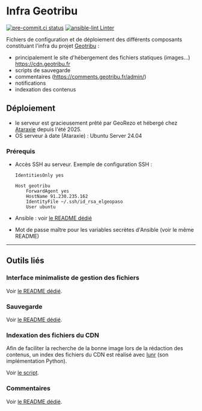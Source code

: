# Infra Geotribu

[![pre-commit.ci status](https://results.pre-commit.ci/badge/github/geotribu/infra/master.svg)](https://results.pre-commit.ci/latest/github/geotribu/infra/master) [![ansible-lint Linter](https://github.com/geotribu/infra/actions/workflows/ansible-linter.yml/badge.svg)](https://github.com/geotribu/infra/actions/workflows/ansible-linter.yml)

Fichiers de configuration et de déploiement des différents composants constituant l'infra du projet [Geotribu](https://geotribu.fr/) :

- principalement le site d'hébergement des fichiers statiques (images...) <https://cdn.geotribu.fr>
- scripts de sauvegarde
- commentaires (<https://comments.geotribu.fr/admin/>)
- notifications
- indexation des contenus

## Déploiement

- le serveur est gracieusement prêté par GeoRezo et hébergé chez [Ataraxie](https://www.ataraxie.fr/) depuis l'été 2025.
- OS serveur à date (Ataraxie) : Ubuntu Server 24.04

### Prérequis

- Accès SSH au serveur. Exemple de configuration SSH :

    ```config
    IdentitiesOnly yes

    Host geotribu
        ForwardAgent yes
        HostName 91.230.235.162
        IdentityFile ~/.ssh/id_rsa_elgeopaso
        User ubuntu
    ```

- Ansible : voir [le README dédié](ansible/README.md)
- Mot de passe maître pour les variables secrètes d'Ansible (voir le même README)

----

## Outils liés

### Interface minimaliste de gestion des fichiers

Voir [le README dédié](ansible/roles/cdn.geotribu.fr/README.md).

### Sauvegarde

Voir [le README dédié](ansible/roles/backup/README.md).

### Indexation des fichiers du CDN

Afin de faciliter la recherche de la bonne image lors de la rédaction des contenus, un index des fichiers du CDN est réalisé avec [lunr](https://lunrjs.com/) (son implémentation Python).

Voir [le script](ansible/roles/cdn-indexer/files/search_indexer.py).

### Commentaires

Voir [le README dédié](ansible/roles/comments.geotribu.fr/README.md).
